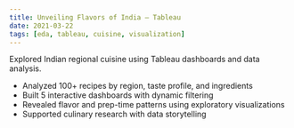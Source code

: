 ```yaml
---
title: Unveiling Flavors of India – Tableau
date: 2021-03-22
tags: [eda, tableau, cuisine, visualization]
---
```


Explored Indian regional cuisine using Tableau dashboards and data analysis.

- Analyzed 100+ recipes by region, taste profile, and ingredients
- Built 5 interactive dashboards with dynamic filtering
- Revealed flavor and prep-time patterns using exploratory visualizations
- Supported culinary research with data storytelling 